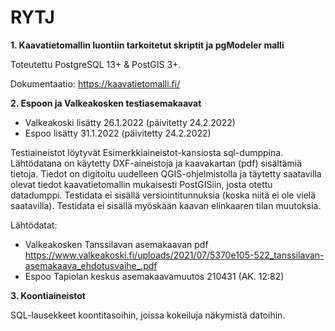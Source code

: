 # RYTJ
**1. Kaavatietomallin luontiin tarkoitetut skriptit ja pgModeler malli**

Toteutettu PostgreSQL 13+ & PostGIS 3+. 

Dokumentaatio:
https://kaavatietomalli.fi/

**2. Espoon ja Valkeakosken testiasemakaavat**

- Valkeakoski lisätty 26.1.2022 (päivitetty 24.2.2022)
- Espoo lisätty 31.1.2022 (päivitetty 24.2.2022)

Testiaineistot löytyvät Esimerkkiaineistot-kansiosta sql-dumppina. Lähtödatana on käytetty DXF-aineistoja ja kaavakartan (pdf) sisältämiä tietoja. Tiedot on digitoitu uudelleen QGIS-ohjelmistolla ja täytetty saatavilla olevat tiedot kaavatietomallin mukaisesti PostGISiin, josta otettu datadumppi. Testidata ei sisällä versiointitunnuksia (koska niitä ei ole vielä saatavilla). Testidata ei sisällä myöskään kaavan elinkaaren tilan muutoksia.

Lähtödatat:
- Valkeakosken Tanssilavan asemakaavan pdf https://www.valkeakoski.fi/uploads/2021/07/5370e105-522_tanssilavan-asemakaava_ehdotusvaihe_.pdf
- Espoo Tapiolan keskus asemakaavamuutos 210431 (AK. 12:82)

**3. Koontiaineistot**

SQL-lausekkeet koontitasoihin, joissa kokeiluja näkymistä datoihin.


